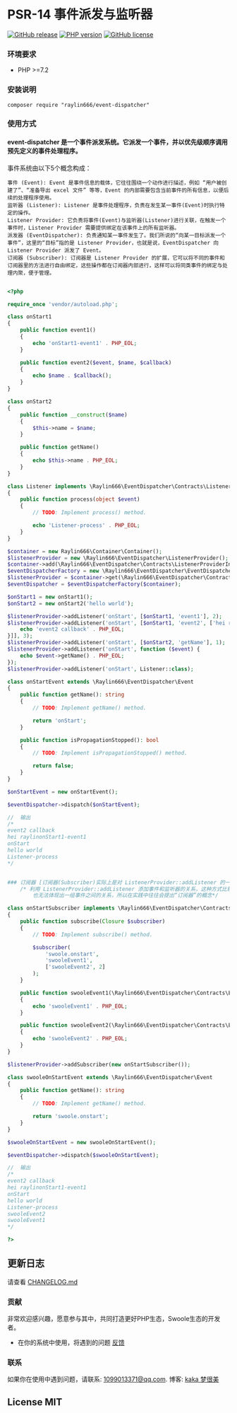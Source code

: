 # PSR-14 事件派发与监听器

[![GitHub release](https://img.shields.io/github/release/raylin666/event-dispatcher.svg)](https://github.com/raylin666/event-dispatcher/releases)
[![PHP version](https://img.shields.io/badge/php-%3E%207-orange.svg)](https://github.com/php/php-src)
[![GitHub license](https://img.shields.io/badge/license-MIT-blue.svg)](#LICENSE)

### 环境要求

* PHP >=7.2

### 安装说明

```
composer require "raylin666/event-dispatcher"
```

### 使用方式

#### event-dispatcher 是一个事件派发系统。它派发一个事件，并以优先级顺序调用预先定义的事件处理程序。

事件系统由以下5个概念构成：

    事件 (Event): Event 是事件信息的载体，它往往围绕一个动作进行描述，例如 “用户被创建了”、“准备导出 excel 文件” 等等，Event 的内部需要包含当前事件的所有信息，以便后续的处理程序使用。
    监听器 (Listener): Listener 是事件处理程序，负责在发生某一事件(Event)时执行特定的操作。
    Listener Provider: 它负责将事件(Event)与监听器(Listener)进行关联，在触发一个事件时，Listener Provider 需要提供绑定在该事件上的所有监听器。
    派发器 (EventDispatcher): 负责通知某一事件发生了。我们所说的“向某一目标派发一个事件”，这里的“目标”指的是 Listener Provider，也就是说，EventDispatcher 向 Listener Provider 派发了 Event。
    订阅器 (Subscriber): 订阅器是 Listener Provider 的扩展，它可以将不同的事件和订阅器里的方法进行自由绑定，这些操作都在订阅器内部进行，这样可以将同类事件的绑定与处理内聚，便于管理。

```php

<?php

require_once 'vendor/autoload.php';

class onStart1
{
    public function event1()
    {
        echo 'onStart1-event1' . PHP_EOL;
    }

    public function event2($event, $name, $callback)
    {
        echo $name . $callback();
    }
}

class onStart2
{
    public function __construct($name)
    {
        $this->name = $name;
    }

    public function getName()
    {
        echo $this->name . PHP_EOL;
    }
}

class Listener implements \Raylin666\EventDispatcher\Contracts\ListenerInterface
{
    public function process(object $event)
    {
        // TODO: Implement process() method.

        echo 'Listener-process' . PHP_EOL;
    }
}

$container = new Raylin666\Container\Container();
$listenerProvider = new \Raylin666\EventDispatcher\ListenerProvider();
$container->add(\Raylin666\EventDispatcher\Contracts\ListenerProviderInterface::class, $listenerProvider);
$eventDispatcherFactory = new \Raylin666\EventDispatcher\EventDispatcherFactory;
$listenerProvider = $container->get(\Raylin666\EventDispatcher\Contracts\ListenerProviderInterface::class);
$eventDispatcher = $eventDispatcherFactory($container);

$onStart1 = new onStart1();
$onStart2 = new onStart2('hello world');

$listenerProvider->addListener('onStart', [$onStart1, 'event1'], 2);
$listenerProvider->addListener('onStart', [$onStart1, 'event2', ['hei raylin', function () {
    echo 'event2 callback' . PHP_EOL;
}]], 3);
$listenerProvider->addListener('onStart', [$onStart2, 'getName'], 1);
$listenerProvider->addListener('onStart', function ($event) {
    echo $event->getName() . PHP_EOL;
});
$listenerProvider->addListener('onStart', Listener::class);

class onStartEvent extends \Raylin666\EventDispatcher\Event
{
    public function getName(): string
    {
        // TODO: Implement getName() method.

        return 'onStart';
    }

    public function isPropagationStopped(): bool
    {
        // TODO: Implement isPropagationStopped() method.

        return false;
    }
}

$onStartEvent = new onStartEvent();

$eventDispatcher->dispatch($onStartEvent);

//  输出
/*
event2 callback
hei raylinonStart1-event1
onStart
hello world
Listener-process
*/


### 订阅器 [订阅器(Subscriber)实际上是对 ListenerProvider::addListener 的一种装饰]
    /* 利用 ListenerProvider::addListener 添加事件和监听器的关系，这种方式比较过程化，
        也无法体现出一组事件之间的关系，所以在实践中往往会提出“订阅器”的概念*/

class onStartSubscriber implements \Raylin666\EventDispatcher\Contracts\SubscriberInterface
{
    public function subscribe(Closure $subscriber)
    {
        // TODO: Implement subscribe() method.

        $subscriber(
            'swoole.onstart',
            'swooleEvent1',
            ['swooleEvent2', 2]
        );
    }

    public function swooleEvent1(\Raylin666\EventDispatcher\Contracts\EventInterface $event)
    {
        echo 'swooleEvent1' . PHP_EOL;
    }

    public function swooleEvent2(\Raylin666\EventDispatcher\Contracts\EventInterface $event)
    {
        echo 'swooleEvent2' . PHP_EOL;
    }
}

$listenerProvider->addSubscriber(new onStartSubscriber());

class swooleOnStartEvent extends \Raylin666\EventDispatcher\Event
{
    public function getName(): string
    {
        // TODO: Implement getName() method.

        return 'swoole.onstart';
    }
}

$swooleOnStartEvent = new swooleOnStartEvent();

$eventDispatcher->dispatch($swooleOnStartEvent);

//  输出
/*
event2 callback
hei raylinonStart1-event1
onStart
hello world
Listener-process
swooleEvent2
swooleEvent1
*/

?>

```

## 更新日志

请查看 [CHANGELOG.md](CHANGELOG.md)

### 贡献

非常欢迎感兴趣，愿意参与其中，共同打造更好PHP生态，Swoole生态的开发者。

* 在你的系统中使用，将遇到的问题 [反馈](https://github.com/raylin666/event-dispatcher/issues)

### 联系

如果你在使用中遇到问题，请联系: [1099013371@qq.com](mailto:1099013371@qq.com). 博客: [kaka 梦很美](http://www.ls331.com)

## License MIT

